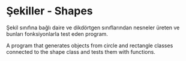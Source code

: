 # Şekiller - Shapes

Şekil sınıfına bağlı daire ve dikdörtgen sınıflarından nesneler üreten ve bunları fonksiyonlarla test eden program.

A program that generates objects from circle and rectangle classes connected to the shape class and tests them with functions.
